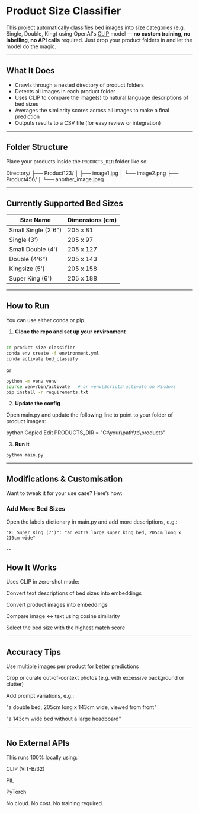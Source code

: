 #  Product Size Classifier

This project automatically classifies bed images into size categories (e.g. Single, Double, King) using OpenAI's [CLIP](https://openai.com/research/clip) model — **no custom training, no labelling, no API calls** required. Just drop your product folders in and let the model do the magic.

---

## What It Does

- Crawls through a nested directory of product folders
- Detects all images in each product folder
- Uses CLIP to compare the image(s) to natural language descriptions of bed sizes
- Averages the similarity scores across all images to make a final prediction
- Outputs results to a CSV file (for easy review or integration)

---

## Folder Structure

Place your products inside the `PRODUCTS_DIR` folder like so:

 Directory/
├── Product123/
│ ├── image1.jpg
│ └── image2.png
├── Product456/
│ └── another_image.jpeg


---

## Currently Supported Bed Sizes 

| Size Name           | Dimensions (cm)         |
|---------------------|-------------------------|
| Small Single (2'6") | 205 x 81                |
| Single (3')         | 205 x 97                |
| Small Double (4')   | 205 x 127               |
| Double (4'6")       | 205 x 143               |
| Kingsize (5')       | 205 x 158               |
| Super King (6')     | 205 x 188               |

---

## How to Run

You can use either conda or pip.

1. **Clone the repo and set up your  environment**

```bash

cd product-size-classifier
conda env create -f environment.yml
conda activate bed_classify

```
or 

```bash
python -m venv venv
source venv/bin/activate   # or venv\Scripts\activate on Windows
pip install -r requirements.txt
```

2. **Update the config**

Open main.py and update the following line to point to your folder of product images:

python
Copied
Edit
PRODUCTS_DIR = "C:\\your\\path\\to\\products"

3. **Run it**


```
python main.py
```
---
##  Modifications & Customisation
Want to tweak it for your use case? Here’s how:

### Add More Bed Sizes
Open the labels dictionary in main.py and add more descriptions, e.g.:

```
"XL Super King (7')": "an extra large super king bed, 205cm long x 210cm wide"
```
--

## How It Works
Uses CLIP in zero-shot mode:

Convert text descriptions of bed sizes into embeddings

Convert product images into embeddings

Compare image ↔ text using cosine similarity

Select the bed size with the highest match score

---

## Accuracy Tips
Use multiple images per product for better predictions

Crop or curate out-of-context photos (e.g. with excessive background or clutter)

Add prompt variations, e.g.:

"a double bed, 205cm long x 143cm wide, viewed from front"

"a 143cm wide bed without a large headboard"

---

## No External APIs
This runs 100% locally using:

CLIP (ViT-B/32)

PIL

PyTorch

No cloud. No cost. No training required.